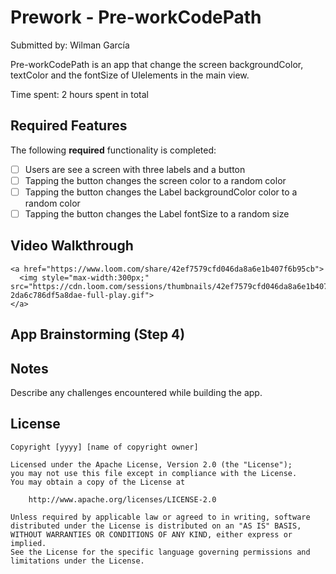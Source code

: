 # Prework - Pre-workCodePath

Submitted by: Wilman García

Pre-workCodePath is an app that change the screen backgroundColor, textColor and the fontSize of UIelements in the main view.

Time spent: 2 hours spent in total

## Required Features

The following **required** functionality is completed:

- [ ] Users are see a screen with three labels and a button
- [ ] Tapping the button changes the screen color to a random color
- [ ] Tapping the button changes the Label backgroundColor color to a random color
- [ ] Tapping the button changes the Label fontSize to a random size

## Video Walkthrough

    <a href="https://www.loom.com/share/42ef7579cfd046da8a6e1b407f6b95cb">
      <img style="max-width:300px;" src="https://cdn.loom.com/sessions/thumbnails/42ef7579cfd046da8a6e1b407f6b95cb-2da6c786df5a8dae-full-play.gif">
    </a>

## App Brainstorming (Step 4)

## Notes

Describe any challenges encountered while building the app.

## License

    Copyright [yyyy] [name of copyright owner]

    Licensed under the Apache License, Version 2.0 (the "License");
    you may not use this file except in compliance with the License.
    You may obtain a copy of the License at

        http://www.apache.org/licenses/LICENSE-2.0

    Unless required by applicable law or agreed to in writing, software
    distributed under the License is distributed on an "AS IS" BASIS,
    WITHOUT WARRANTIES OR CONDITIONS OF ANY KIND, either express or implied.
    See the License for the specific language governing permissions and
    limitations under the License.
